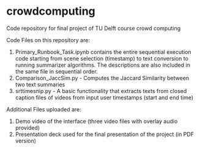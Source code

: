 # crowdcomputing
Code repository for final project of TU Delft course crowd computing

Code Files on this repository are:
1. Primary_Runbook_Task.ipynb contains the entire sequential execution code starting from scene selection (timestamp) to text conversion to running summarizer algorithms. The descriptions are also included in the same file in sequential order. 
2. Comparison_JaccSim.py - Computes the Jaccard Similarity between two text summaries 
3. srttimesnip.py - A basic functionality that extracts texts from closed caption files of videos from input user timestamps (start and end time)

Additional Files uploaded are: 
1. Demo video of the interface (three video files with overlay audio provided)
2. Presentation deck used for the final presentation of the project (in PDF version)

